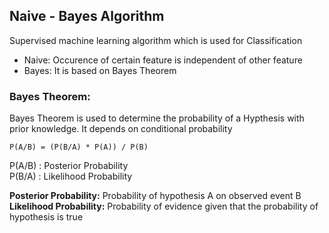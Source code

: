 ## Naive - Bayes Algorithm

Supervised machine learning algorithm which is used for Classification

- Naive: Occurence of certain feature is independent of other feature
- Bayes: It is based on Bayes Theorem

### Bayes Theorem:

Bayes Theorem is used to determine the probability of a Hypthesis with prior knowledge. It depends on conditional probability

```
P(A/B) = (P(B/A) * P(A)) / P(B)
```

P(A/B) : Posterior Probability  
P(B/A) : Likelihood Probability

**Posterior Probability:** Probability of hypothesis A on observed event B
**Likelihood Probability:** Probability of evidence given that the probability of hypothesis is true
